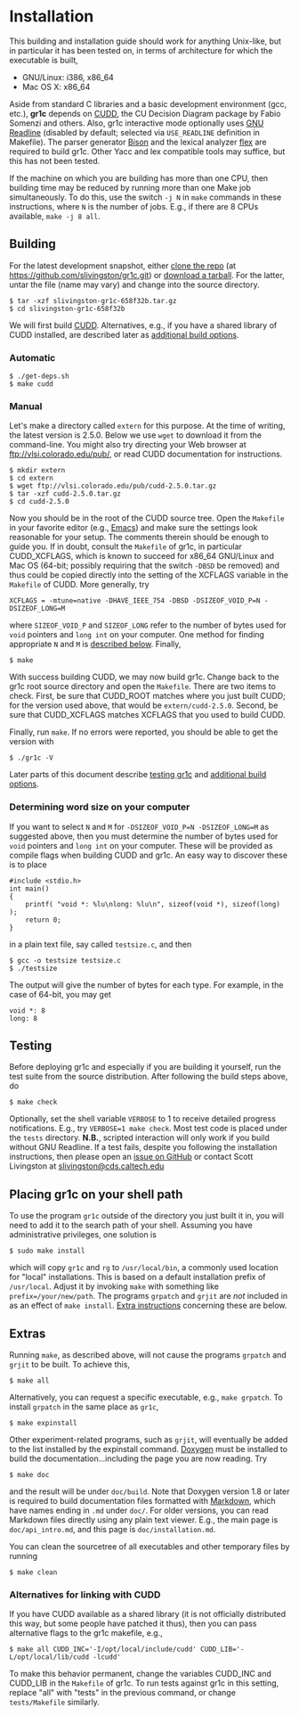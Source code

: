 Installation
============

This building and installation guide should work for anything Unix-like, but in
particular it has been tested on, in terms of architecture for which the
executable is built,
* GNU/Linux: i386, x86_64
* Mac OS X: x86_64

Aside from standard C libraries and a basic development environment (gcc, etc.),
**gr1c** depends on [CUDD](http://vlsi.colorado.edu/~fabio/CUDD/), the CU
Decision Diagram package by Fabio Somenzi and others.  Also, gr1c interactive
mode optionally uses [GNU Readline](http://www.gnu.org/software/readline)
(disabled by default; selected via `USE_READLINE` definition in Makefile).
The parser generator [Bison](http://www.gnu.org/software/bison/) and the lexical
analyzer [flex](http://flex.sourceforge.net/) are required to build gr1c.  Other
Yacc and lex compatible tools may suffice, but this has not been tested.

If the machine on which you are building has more than one CPU, then building
time may be reduced by running more than one Make job simultaneously. To do
this, use the switch `-j N` in `make` commands in these instructions, where `N`
is the number of jobs. E.g., if there are 8 CPUs available, `make -j 8 all`.


Building
--------

For the latest development snapshot, either [clone the
repo](https://github.com/slivingston/gr1c) (at
https://github.com/slivingston/gr1c.git) or [download a
tarball](https://github.com/slivingston/gr1c/tarball/master).  For the latter,
untar the file (name may vary) and change into the source directory.

    $ tar -xzf slivingston-gr1c-658f32b.tar.gz
    $ cd slivingston-gr1c-658f32b

We will first build [CUDD](http://vlsi.colorado.edu/~fabio/CUDD/).
Alternatives, e.g., if you have a shared library of CUDD installed, are
described later as [additional build options](#altlib).

<h3>Automatic</h3>

    $ ./get-deps.sh
    $ make cudd

<h3>Manual</h3>

Let's make a directory called `extern` for this purpose. At the time of writing,
the latest version is 2.5.0. Below we use `wget` to download it from the
command-line. You might also try directing your Web browser at
<ftp://vlsi.colorado.edu/pub/>, or read CUDD documentation for instructions.

    $ mkdir extern
    $ cd extern
    $ wget ftp://vlsi.colorado.edu/pub/cudd-2.5.0.tar.gz
    $ tar -xzf cudd-2.5.0.tar.gz
    $ cd cudd-2.5.0

Now you should be in the root of the CUDD source tree. Open the `Makefile` in
your favorite editor (e.g., [Emacs](http://www.gnu.org/software/emacs/)) and
make sure the settings look reasonable for your setup.  The comments therein
should be enough to guide you.  If in doubt, consult the `Makefile` of gr1c, in
particular CUDD_XCFLAGS, which is known to succeed for x86_64 GNU/Linux and Mac
OS (64-bit; possibly requiring that the switch `-DBSD` be removed) and thus
could be copied directly into the setting of the XCFLAGS variable in the
`Makefile` of CUDD.  More generally, try

    XCFLAGS = -mtune=native -DHAVE_IEEE_754 -DBSD -DSIZEOF_VOID_P=N -DSIZEOF_LONG=M

where `SIZEOF_VOID_P` and `SIZEOF_LONG` refer to the number of bytes used for
`void` pointers and `long int` on your computer.  One method for finding
appropriate `N` and `M` is [described below](#determinewsize).  Finally,

    $ make

With success building CUDD, we may now build gr1c. Change back to the gr1c root
source directory and open the `Makefile`. There are two items to check. First,
be sure that CUDD_ROOT matches where you just built CUDD; for the version used
above, that would be `extern/cudd-2.5.0`. Second, be sure that CUDD_XCFLAGS
matches XCFLAGS that you used to build CUDD.

Finally, run `make`. If no errors were reported, you should be able to get the
version with

    $ ./gr1c -V

Later parts of this document describe [testing gr1c](#testing) and [additional
build options](#extras).

<h3 id="determinewsize">Determining word size on your computer</h3>

If you want to select `N` and `M` for `-DSIZEOF_VOID_P=N -DSIZEOF_LONG=M` as
suggested above, then you must determine the number of bytes used for `void`
pointers and `long int` on your computer. These will be provided as compile
flags when building CUDD and gr1c. An easy way to discover these is to place

    #include <stdio.h>
    int main()
    {
        printf( "void *: %lu\nlong: %lu\n", sizeof(void *), sizeof(long) );
        return 0;
    }

in a plain text file, say called `testsize.c`, and then

    $ gcc -o testsize testsize.c
    $ ./testsize

The output will give the number of bytes for each type.  For example, in the
case of 64-bit, you may get

    void *: 8
    long: 8


<h2 id="testing">Testing</h2>

Before deploying gr1c and especially if you are building it yourself, run the
test suite from the source distribution. After following the build steps above,
do

    $ make check

Optionally, set the shell variable `VERBOSE` to 1 to receive detailed progress
notifications.  E.g., try `VERBOSE=1 make check`.  Most test code is placed
under the `tests` directory. **N.B.**, scripted interaction will only work if
you build without GNU Readline.  If a test fails, despite you following the
installation instructions, then please open an [issue on
GitHub](https://github.com/slivingston/gr1c/issues) or contact Scott Livingston
at <slivingston@cds.caltech.edu>


Placing gr1c on your shell path
-------------------------------

To use the program `gr1c` outside of the directory you just built it in, you
will need to add it to the search path of your shell. Assuming you have
administrative privileges, one solution is

    $ sudo make install

which will copy `gr1c` and `rg` to `/usr/local/bin`, a commonly used location
for "local" installations.  This is based on a default installation prefix of
`/usr/local`.  Adjust it by invoking `make` with something like
`prefix=/your/new/path`.  The programs `grpatch` and `grjit` are *not* included
in as an effect of `make install`.  [Extra instructions](#extras) concerning
these are below.


<h2 id="extras">Extras</h2>

Running `make`, as described above, will not cause the programs `grpatch` and
`grjit` to be built.  To achieve this,

    $ make all

Alternatively, you can request a specific executable, e.g., `make grpatch`.  To
install `grpatch` in the same place as `gr1c`,

    $ make expinstall

Other experiment-related programs, such as `grjit`, will eventually be added to
the list installed by the expinstall command.  [Doxygen](http://www.doxygen.org)
must be installed to build the documentation...including the page you are now
reading.  Try

    $ make doc

and the result will be under `doc/build`.  Note that Doxygen version 1.8 or
later is required to build documentation files formatted with
[Markdown](http://daringfireball.net/projects/markdown), which have names ending
in `.md` under `doc/`.  For older versions, you can read Markdown files directly
using any plain text viewer.  E.g., the main page is `doc/api_intro.md`, and
this page is `doc/installation.md`.

You can clean the sourcetree of all executables and other temporary files by
running

    $ make clean

<h3 id="altlib">Alternatives for linking with CUDD</h3>

If you have CUDD available as a shared library (it is not officially distributed
this way, but some people have patched it thus), then you can pass alternative
flags to the gr1c makefile, e.g.,

    $ make all CUDD_INC='-I/opt/local/include/cudd' CUDD_LIB='-L/opt/local/lib/cudd -lcudd'

To make this behavior permanent, change the variables CUDD_INC and CUDD_LIB in
the ``Makefile`` of gr1c.  To run tests against gr1c in this setting, replace
"all" with "tests" in the previous command, or change ``tests/Makefile``
similarly.

